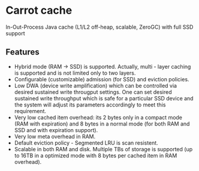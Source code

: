 # Carrot cache
In-Out-Process Java cache (L1/L2 off-heap, scalable, ZeroGC) with full SSD support

## Features

- Hybrid mode (RAM -> SSD) is supported. Actually, multi - layer caching is supported and is not limited only to two layers. 
- Configurable (customizable) admission (for SSD) and eviction policies.
- Low DWA (device write amplification) which can be controlled via desired sustained write througput settings. One can set desired sustained write throughput which is safe for a particular SSD device and the system will adjust its parameters accordingly to meet this requirement.
- Very low cached item overhead: its 2 bytes only in a compact mode (RAM with expiration) and 8 bytes in a normal mode (for both RAM and SSD and with expiration support).
- Very low meta overhead in RAM.
- Default eviction policy - Segmented LRU is scan resistent.  
- Scalable in both RAM and disk. Multiple TBs of storage is supported (up to 16TB in a optimized mode with 8 bytes per cached item in RAM overhead).


